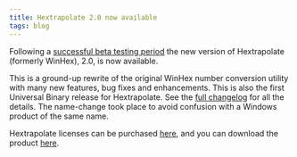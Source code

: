 ```yaml
---
title: Hextrapolate 2.0 now available
tags: blog
---
```


Following a [successful beta testing period](http://wincent.dev/a/news/archives/2007/04/hextrapolate_20.php) the new version of Hextrapolate (formerly WinHex), 2.0, is now available.

This is a ground-up rewrite of the original WinHex number conversion utility with many new features, bug fixes and enhancements. This is also the first Universal Binary release for Hextrapolate. See the [full changelog](http://wincent.dev/a/products/hextrapolate/history/) for all the details. The name-change took place to avoid confusion with a Windows product of the same name.

Hextrapolate licenses can be purchased [here](https://wincent.dev/a/products/hextrapolate/purchase/), and you can download the product [here](http://wincent.dev/a/products/hextrapolate/download/).
